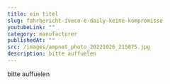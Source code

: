 ```yaml
---
title: ein titel
slug: fahrbericht-iveco-e-daily-keine-kompromisse
youtubeLink: ""
category: manufacturer
publishedAt: ""
src: /images/ampnet_photo_20221026_215875.jpg
description: bitte auffuelen
---
```

bitte auffuelen